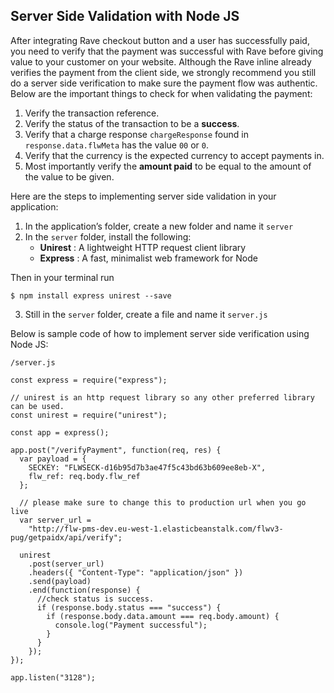## Server Side Validation with Node JS

After integrating Rave checkout button and a user has successfully paid, you need to verify that the payment was successful with Rave before giving value to your customer on your website.
Although the Rave inline already verifies the payment from the client side, we strongly recommend you still do a server side verification to make sure the payment flow was authentic. Below are the important things to check for when validating the payment:

1. Verify the transaction reference.
2. Verify the status of the transaction to be a **success**.
3. Verify that a charge response `chargeResponse` found in `response.data.flwMeta` has the value `00` or `0`.
4. Verify that the currency is the expected currency to accept payments in.
5. Most importantly verify the **amount paid** to be equal to the amount of the value to be given.

Here are the steps to implementing server side validation in your application:

1. In the application’s folder, create a new folder and name it `server`
2. In the `server` folder, install the following:
    - **Unirest**  :   A lightweight HTTP request client library
    - **Express**  :  A fast, minimalist web framework for Node

Then in your terminal run  
```
$ npm install express unirest --save
```

3. Still in the  `server`  folder, create a file and name it `server.js`

Below is sample code of how to implement server side verification using Node JS:

    /server.js
    
    const express = require("express");
    
    // unirest is an http request library so any other preferred library can be used.
    const unirest = require("unirest");
    
    const app = express();
    
    app.post("/verifyPayment", function(req, res) {
      var payload = {
        SECKEY: "FLWSECK-d16b95d7b3ae47f5c43bd63b609ee8eb-X",
        flw_ref: req.body.flw_ref
      };
    
      // please make sure to change this to production url when you go live
      var server_url =
        "http://flw-pms-dev.eu-west-1.elasticbeanstalk.com/flwv3-pug/getpaidx/api/verify";
    
      unirest
        .post(server_url)
        .headers({ "Content-Type": "application/json" })
        .send(payload)
        .end(function(response) {
          //check status is success.
          if (response.body.status === "success") {
            if (response.body.data.amount === req.body.amount) {
              console.log("Payment successful");
            }
          }
        });
    });
    
    app.listen("3128");
